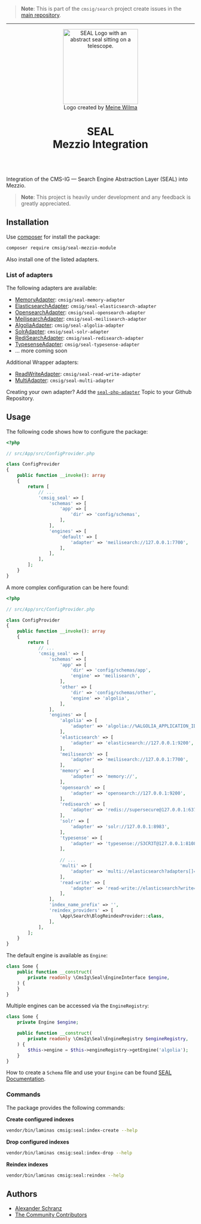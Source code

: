 > **Note**:
> This is part of the `cmsig/search` project create issues in the [main repository](https://github.com/php-cmsig/search).

---

<div align="center">
    <img alt="SEAL Logo with an abstract seal sitting on a telescope." src="https://avatars.githubusercontent.com/u/120221538?s=400&v=6" width="200" height="200">
</div>

<div align="center">Logo created by <a href="https://cargocollective.com/meinewilma">Meine Wilma</a></div>

<h1 align="center">SEAL <br /> Mezzio Integration</h1>

<br />
<br />

Integration of the CMS-IG — Search Engine Abstraction Layer (SEAL) into Mezzio.

> **Note**:
> This project is heavily under development and any feedback is greatly appreciated.

## Installation

Use [composer](https://getcomposer.org/) for install the package:

```bash
composer require cmsig/seal-mezzio-module
```

Also install one of the listed adapters.

### List of adapters

The following adapters are available:

 - [MemoryAdapter](../../packages/seal-memory-adapter): `cmsig/seal-memory-adapter`
 - [ElasticsearchAdapter](../../packages/seal-elasticsearch-adapter): `cmsig/seal-elasticsearch-adapter`
 - [OpensearchAdapter](../../packages/seal-opensearch-adapter): `cmsig/seal-opensearch-adapter`
 - [MeilisearchAdapter](../../packages/seal-meilisearch-adapter): `cmsig/seal-meilisearch-adapter`
 - [AlgoliaAdapter](../../packages/seal-algolia-adapter): `cmsig/seal-algolia-adapter`
 - [SolrAdapter](../../packages/seal-solr-adapter): `cmsig/seal-solr-adapter`
 - [RediSearchAdapter](../../packages/seal-redisearch-adapter): `cmsig/seal-redisearch-adapter`
 - [TypesenseAdapter](../../packages/seal-typesense-adapter): `cmsig/seal-typesense-adapter`
 - ... more coming soon

Additional Wrapper adapters:

 - [ReadWriteAdapter](../../packages/seal-read-write-adapter): `cmsig/seal-read-write-adapter`
 - [MultiAdapter](../../packages/seal-multi-adapter): `cmsig/seal-multi-adapter`

Creating your own adapter? Add the [`seal-php-adapter`](https://github.com/topics/seal-php-adapter) Topic to your Github Repository.

## Usage

The following code shows how to configure the package:

```php
<?php

// src/App/src/ConfigProvider.php

class ConfigProvider
{
    public function __invoke(): array
    {
        return [
            // ...
            'cmsig_seal' => [
                'schemas' => [
                    'app' => [
                        'dir' => 'config/schemas',
                    ],
                ],
                'engines' => [
                    'default' => [
                        'adapter' => 'meilisearch://127.0.0.1:7700',
                    ],
                ],
            ],
        ];
    }
}
```

A more complex configuration can be here found:

```php
<?php

// src/App/src/ConfigProvider.php

class ConfigProvider
{
    public function __invoke(): array
    {
        return [
            // ...
            'cmsig_seal' => [
                'schemas' => [
                    'app' => [
                        'dir' => 'config/schemas/app',
                        'engine' => 'meilisearch',
                    ],
                    'other' => [
                        'dir' => 'config/schemas/other',
                        'engine' => 'algolia',
                    ],
                ],
                'engines' => [
                    'algolia' => [
                        'adapter' => 'algolia://%ALGOLIA_APPLICATION_ID%%:%ALGOLIA_ADMIN_API_KEY%',
                    ],
                    'elasticsearch' => [
                        'adapter' => 'elasticsearch://127.0.0.1:9200',
                    ],
                    'meilisearch' => [
                        'adapter' => 'meilisearch://127.0.0.1:7700',
                    ],
                    'memory' => [
                        'adapter' => 'memory://',
                    ],
                    'opensearch' => [
                        'adapter' => 'opensearch://127.0.0.1:9200',
                    ],
                    'redisearch' => [
                        'adapter' => 'redis://supersecure@127.0.0.1:6379',
                    ],
                    'solr' => [
                        'adapter' => 'solr://127.0.0.1:8983',
                    ],
                    'typesense' => [
                        'adapter' => 'typesense://S3CR3T@127.0.0.1:8108',
                    ],
                    
                    // ...
                    'multi' => [
                        'adapter' => 'multi://elasticsearch?adapters[]=opensearch',
                    ],
                    'read-write' => [
                        'adapter' => 'read-write://elasticsearch?write=multi',
                    ],
                ],
                'index_name_prefix' => '',
                'reindex_providers' => [
                    \App\Search\BlogReindexProvider::class,
                ],
            ],
        ];
    }
}
```

The default engine is available as `Engine`:

```php
class Some {
    public function __construct(
        private readonly \CmsIg\Seal\EngineInterface $engine,
    ) {
    }
}
```

Multiple engines can be accessed via the `EngineRegistry`:

```php
class Some {
    private Engine $engine;

    public function __construct(
        private readonly \CmsIg\Seal\EngineRegistry $engineRegistry,
    ) {
        $this->engine = $this->engineRegistry->getEngine('algolia');
    }
}
```

How to create a `Schema` file and use your `Engine` can be found [SEAL Documentation](../../README.md#usage).

### Commands

The package provides the following commands:

**Create configured indexes**

```bash
vendor/bin/laminas cmsig:seal:index-create --help
```

**Drop configured indexes**

```bash
vendor/bin/laminas cmsig:seal:index-drop --help
```

**Reindex indexes**

```bash
vendor/bin/laminas cmsig:seal:reindex --help
```

## Authors

- [Alexander Schranz](https://github.com/alexander-schranz/)
- [The Community Contributors](https://github.com/php-cmsig/search/graphs/contributors)
